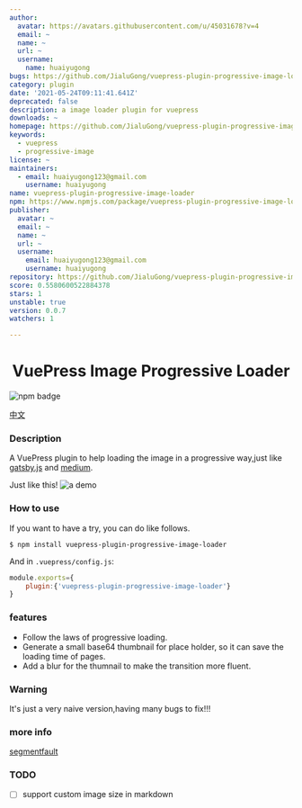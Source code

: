 ```yaml
---
author:
  avatar: https://avatars.githubusercontent.com/u/45031678?v=4
  email: ~
  name: ~
  url: ~
  username:
    name: huaiyugong
bugs: https://github.com/JialuGong/vuepress-plugin-progressive-image-loader/issues
category: plugin
date: '2021-05-24T09:11:41.641Z'
deprecated: false
description: a image loader plugin for vuepress
downloads: ~
homepage: https://github.com/JialuGong/vuepress-plugin-progressive-image-loader#readme
keywords:
  - vuepress
  - progressive-image
license: ~
maintainers:
  - email: huaiyugong123@gmail.com
    username: huaiyugong
name: vuepress-plugin-progressive-image-loader
npm: https://www.npmjs.com/package/vuepress-plugin-progressive-image-loader
publisher:
  avatar: ~
  email: ~
  name: ~
  url: ~
  username:
    email: huaiyugong123@gmail.com
    username: huaiyugong
repository: https://github.com/JialuGong/vuepress-plugin-progressive-image-loader
score: 0.5580600522884378
stars: 1
unstable: true
version: 0.0.7
watchers: 1

---
```


<h1 align="center" style="text-align: center;">VuePress Image Progressive Loader</h1>

![npm badge](https://nodei.co/npm/uepress-plugin-progressive-image-loader.png)

[中文](./README-zh.md)
### Description

A VuePress plugin to help loading the image in a progressive way,just like [gatsby.js](https://www.gatsbyjs.com/) and [medium](https://medium.com/).

Just like this!
![a demo](./.images/screen-shot.gif)


### How to use

If you want to have a try, you can do like follows.

```shell
$ npm install vuepress-plugin-progressive-image-loader
```

And in `.vuepress/config.js`:

```js
module.exports={
    plugin:{'vuepress-plugin-progressive-image-loader'}
}
```

### features

- Follow the laws of progressive loading.
- Generate a small base64 thumbnail for place holder, so it can save the loading time of pages.
- Add a blur for the thumnail to make the transition more fluent.


### Warning 

It's just a very naive version,having many bugs to fix!!!

### more info
[segmentfault](https://segmentfault.com/a/1190000040056541?_ea=134049527)
### TODO
- [ ] support custom image size in markdown
